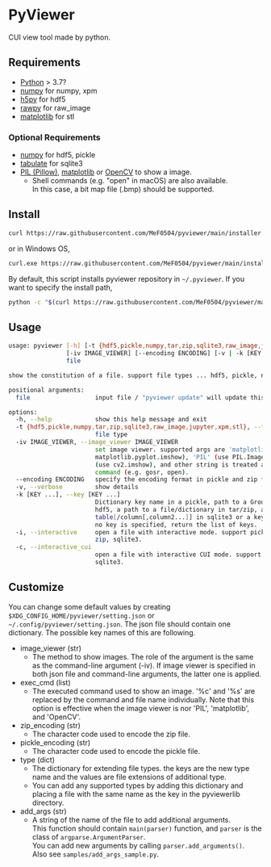 # PyViewer

CUI view tool made by python.

## Requirements

- [Python](https://www.python.org/) > 3.7?
- [numpy](https://numpy.org/) for numpy, xpm
- [h5py](https://docs.h5py.org/) for hdf5
- [rawpy](https://letmaik.github.io/rawpy/api/rawpy.RawPy.html) for raw_image
- [matplotlib](https://matplotlib.org/) for stl

### Optional Requirements

- [numpy](https://numpy.org/) for hdf5, pickle
- [tabulate](https://pypi.org/project/tabulate/) for sqlite3
- [PIL (Pillow)](https://pillow.readthedocs.io/), [matplotlib](https://matplotlib.org/) or [OpenCV](https://pypi.org/project/opencv-python/) to show a image.
    - Shell commands (e.g. "open" in macOS) are also available.  
      In this case, a bit map file (.bmp) should be supported.

## Install

```bash
curl https://raw.githubusercontent.com/MeF0504/pyviewer/main/installer.py | python
```
or in Windows OS,
```bash
curl.exe https://raw.githubusercontent.com/MeF0504/pyviewer/main/installer.py | python
```
By default, this script installs pyviewer repository in `~/.pyviewer`.
If you want to specify the install path,
```bash
python -c "$(curl https://raw.githubusercontent.com/MeF0504/pyviewer/main/installer.py)" path/to/install
```

## Usage
```bash
usage: pyviewer [-h] [-t {hdf5,pickle,numpy,tar,zip,sqlite3,raw_image,jupyter,xpm,stl}]
                [-iv IMAGE_VIEWER] [--encoding ENCODING] [-v | -k [KEY ...] | -i | -c]
                file

show the constitution of a file. support file types ... hdf5, pickle, numpy, tar, zip, sqlite3, raw_image, jupyter, xpm, stl

positional arguments:
  file                  input file / "pyviewer update" will update this file

options:
  -h, --help            show this help message and exit
  -t {hdf5,pickle,numpy,tar,zip,sqlite3,raw_image,jupyter,xpm,stl}, --type {hdf5,pickle,numpy,tar,zip,sqlite3,raw_image,jupyter,xpm,stl}
                        file type
  -iv IMAGE_VIEWER, --image_viewer IMAGE_VIEWER
                        set image viewer. supported args are 'matplotlib' (use
                        matplotlib.pyplot.imshow), 'PIL' (use PIL.Image.show), 'OpenCV'
                        (use cv2.imshow), and other string is treated as an external
                        command (e.g. gosr, open).
  --encoding ENCODING   specify the encoding format in pickle and zip file.
  -v, --verbose         show details
  -k [KEY ...], --key [KEY ...]
                        Dictionary key name in a pickle, path to a Group/Dataset in
                        hdf5, a path to a file/dictionary in tar/zip, a
                        table[/column[,column2...]] in sqlite3 or a key name in npz. If
                        no key is specified, return the list of keys.
  -i, --interactive     open a file with interactive mode. support pickle, hdf5, tar,
                        zip, sqlite3.
  -c, --interactive_cui
                        open a file with interactive CUI mode. support hdf5, tar, zip,
                        sqlite3.
```

## Customize

You can change some default values by creating `$XDG_CONFIG_HOME/pyviewer/setting.json` or `~/.config/pyviewer/setting.json`.
The json file should contain one dictionary. The possible key names of this are following.

- image_viewer (str)
    - The method to show images. The role of the argument is the same as the command-line argument (-iv). If image viewer is specified in both json file and command-line arguments, the latter one is applied.
- exec_cmd (list)
    - The executed command used to show an image. '%c' and '%s' are replaced by the command and file name individually. Note that this option is effective when the image viewer is nor 'PIL', 'matplotlib', and 'OpenCV'.
- zip_encoding (str)
    - The character code used to encode the zip file.
- pickle_encoding (str)
    - The character code used to encode the pickle file.
- type (dict)
    - The dictionary for extending file types. the keys are the new type name and the values are file extensions of additional type.
    - You can add any supported types by adding this dictionary and placing a file with the same name as the key in the pyviewerlib directory.
- add_args (str)
    - A string of the name of the file to add additional arguments.  
    This function should contain `main(parser)` function, and `parser` is
    the class of `argparse.ArgumentParser`.  
    You can add new arguments by calling `parser.add_arguments()`.  
    Also see `samples/add_args_sample.py`.

